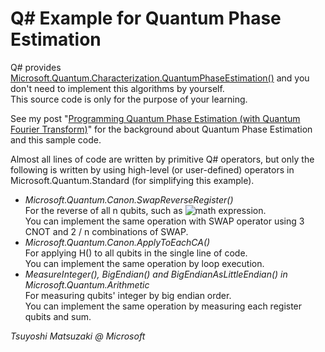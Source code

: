 # Q# Example for Quantum Phase Estimation

Q# provides [Microsoft.Quantum.Characterization.QuantumPhaseEstimation()](https://docs.microsoft.com/en-us/qsharp/api/qsharp/microsoft.quantum.characterization.quantumphaseestimation?view=qsharp-preview) and you don't need to implement this algorithms by yourself.    
This source code is only for the purpose of your learning.

See my post "[Programming Quantum Phase Estimation (with Quantum Fourier Transform)](https://tsmatz.wordpress.com/2019/04/26/quantum-computing-qsharp-quantum-fourier-transform-and-phase-estimation/)" for the background about Quantum Phase Estimation and this sample code.

Almost all lines of code are written by primitive Q# operators, but only the following is written by using high-level (or user-defined) operators in Microsoft.Quantum.Standard (for simplifying this example).

- *Microsoft.Quantum.Canon.SwapReverseRegister()*    
  For the reverse of all n qubits, such as ![math expression](https://chart.googleapis.com/chart?cht=tx&chl=%5cleft%7c+a_0+%5cright%3e+%5cleft%7c+a_1+%5cright%3e+%5cldots+%5cleft%7c+a_%7bn-1%7d+%5cright%3e+%5crightarrow+%5cleft%7c+a_%7bn-1%7d+%5cright%3e+%5cleft%7c+a_%7bn-2%7d+%5cright%3e+%5cldots+%5cleft%7c+a_0+%5cright%3e).    
  You can implement the same operation with SWAP operator using 3 CNOT and 2 / n combinations of SWAP.
- *Microsoft.Quantum.Canon.ApplyToEachCA()*    
  For applying H() to all qubits in the single line of code.    
  You can implement the same operation by loop execution.
- *MeasureInteger(), BigEndian() and BigEndianAsLittleEndian() in Microsoft.Quantum.Arithmetic*    
  For measuring qubits' integer by big endian order.    
  You can implement the same operation by measuring each register qubits and sum.

*Tsuyoshi Matsuzaki @ Microsoft*
